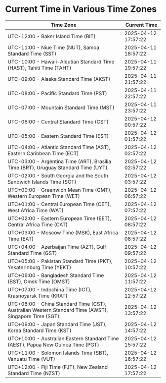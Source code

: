 # Current Time in Various Time Zones

| Time Zone | Current Time |
|-----------|--------------|
| UTC-12:00 - Baker Island Time (BIT) | 2025-04-12 17:57:22 |
| UTC-11:00 - Niue Time (NUT), Samoa Standard Time (SST) | 2025-04-11 18:57:22 |
| UTC-10:00 - Hawaii-Aleutian Standard Time (HAST), Tahiti Time (TAHT) | 2025-04-11 19:57:22 |
| UTC-09:00 - Alaska Standard Time (AKST) | 2025-04-11 21:57:22 |
| UTC-08:00 - Pacific Standard Time (PST) | 2025-04-11 22:57:22 |
| UTC-07:00 - Mountain Standard Time (MST) | 2025-04-11 23:57:22 |
| UTC-06:00 - Central Standard Time (CST) | 2025-04-12 00:57:22 |
| UTC-05:00 - Eastern Standard Time (EST) | 2025-04-12 01:57:22 |
| UTC-04:00 - Atlantic Standard Time (AST), Eastern Caribbean Time (ECT) | 2025-04-12 02:57:22 |
| UTC-03:00 - Argentina Time (ART), Brasília Time (BRT), Uruguay Standard Time (UYT) | 2025-04-12 02:57:22 |
| UTC-02:00 - South Georgia and the South Sandwich Islands Time (SGT) | 2025-04-12 03:57:22 |
| UTC±00:00 - Greenwich Mean Time (GMT), Western European Time (WET) | 2025-04-12 06:57:22 |
| UTC+01:00 - Central European Time (CET), West Africa Time (WAT) | 2025-04-12 07:57:22 |
| UTC+02:00 - Eastern European Time (EET), Central Africa Time (CAT) | 2025-04-12 08:57:22 |
| UTC+03:00 - Moscow Time (MSK), East Africa Time (EAT) | 2025-04-12 08:57:22 |
| UTC+04:00 - Azerbaijan Time (AZT), Gulf Standard Time (GST) | 2025-04-12 09:57:22 |
| UTC+05:00 - Pakistan Standard Time (PKT), Yekaterinburg Time (YEKT) | 2025-04-12 10:57:22 |
| UTC+06:00 - Bangladesh Standard Time (BST), Omsk Time (OMST) | 2025-04-12 11:57:22 |
| UTC+07:00 - Indochina Time (ICT), Krasnoyarsk Time (KRAT) | 2025-04-12 12:57:22 |
| UTC+08:00 - China Standard Time (CST), Australian Western Standard Time (AWST), Singapore Time (SGT) | 2025-04-12 13:57:22 |
| UTC+09:00 - Japan Standard Time (JST), Korea Standard Time (KST) | 2025-04-12 14:57:22 |
| UTC+10:00 - Australian Eastern Standard Time (AEST), Papua New Guinea Time (PGT) | 2025-04-12 15:57:22 |
| UTC+11:00 - Solomon Islands Time (SBT), Vanuatu Time (VUT) | 2025-04-12 16:57:22 |
| UTC+12:00 - Fiji Time (FJT), New Zealand Standard Time (NZST) | 2025-04-12 17:57:22 |
